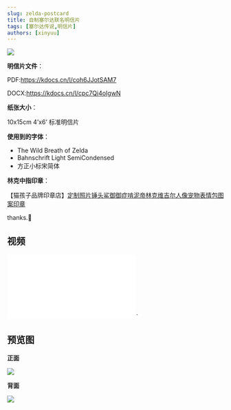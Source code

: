 ```yaml
---
slug: zelda-postcard
title: 自制塞尔达联名明信片
tags: [塞尔达传说,明信片]
authors: [xinyuu]
---
```


![](https://static.cocomoe.cn/static/cocomoe/2024-2-19-zeldapostcard-main.webp)

**明信片文件**：

PDF:https://kdocs.cn/l/coh6JJotSAM7 

DOCX:https://kdocs.cn/l/cpc7Qi4oIgwN



**纸张大小**：

10x15cm 4’x6’  标准明信片  

**使用到的字体**：

- The Wild Breath of Zelda
- Bahnschrift Light SemiCondensed
- 方正小标宋简体

**林克中指印章**：

【猫孩子品牌印章店】[定制照片锤头鲨御御症啃泥帝林克维吉尔人像宠物表情包图案印章](https://item.taobao.com/item.htm?id=692697970874)

thanks.🙂

<!-- truncate -->

## 视频


<iframe src={"https://player.bilibili.com/player.html?bvid=BV1or421W7Yt"} scrolling={"no"} border={"0"} frameborder={"no"} framespacing={"0"} allowfullscreen={"true"} ></iframe>`


## 预览图

**正面**

![](https://static.cocomoe.cn/static/cocomoe/2024-2-19-zeldapostcard-00.webp)

**背面**

![](https://static.cocomoe.cn/static/cocomoe/2024-2-19-zeldapostcard-01.webp)

